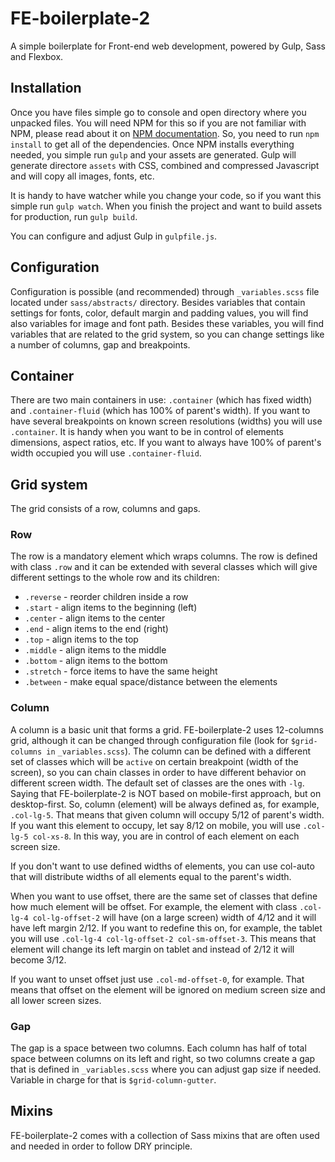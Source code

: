 # FE-boilerplate-2
A simple boilerplate for Front-end web development, powered by Gulp, Sass and Flexbox.

## Installation
Once you have files simple go to console and open directory where you unpacked files. You will need NPM for this so if you are not familiar with NPM, please read about it on [NPM documentation](https://www.npmjs.com/). So, you need to run `npm install` to get all of the dependencies. Once NPM installs everything needed, you simple run `gulp` and your assets are generated. Gulp will generate directore `assets` with CSS, combined and compressed Javascript and will copy all images, fonts, etc.

It is handy to have watcher while you change your code, so if you want this simple run `gulp watch`. When you finish the project and want to build assets for production, run `gulp build`.

You can configure and adjust Gulp in `gulpfile.js`.

## Configuration
Configuration is possible (and recommended) through `_variables.scss` file located under `sass/abstracts/` directory. Besides variables that contain settings for fonts, color, default margin and padding values, you will find also variables for image and font path. Besides these variables, you will find variables that are related to the grid system, so you can change settings like a number of columns, gap and breakpoints.

## Container
There are two main containers in use: `.container` (which has fixed width) and `.container-fluid` (which has 100% of parent's width). If you want to have several breakpoints on known screen resolutions (widths) you will use `.container`. It is handy when you want to be in control of elements dimensions, aspect ratios, etc. If you want to always have 100% of parent's width occupied you will use `.container-fluid`.

## Grid system
The grid consists of a row, columns and gaps.

### Row
The row is a mandatory element which wraps columns. The row is defined with class `.row` and it can be extended with several classes which will give different settings to the whole row and its children:

  - `.reverse` - reorder children inside a row
  - `.start` - align items to the beginning (left)
  - `.center` - align items to the center
  - `.end` - align items to the end (right)
  - `.top` - align items to the top
  - `.middle` - align items to the middle
  - `.bottom` - align items to the bottom
  - `.stretch` - force items to have the same height
  - `.between` - make equal space/distance between the elements

### Column
A column is a basic unit that forms a grid. FE-boilerplate-2 uses 12-columns grid, although it can be changed through configuration file (look for `$grid-columns in` `_variables.scss`). The column can be defined with a different set of classes which will be `active` on certain breakpoint (width of the screen), so you can chain classes in order to have different behavior on different screen width. The default set of classes are the ones with `-lg`. Saying that FE-boilerplate-2 is NOT based on mobile-first approach, but on desktop-first. So, column (element) will be always defined as, for example, `.col-lg-5`. That means that given column will occupy 5/12 of parent's width. If you want this element to occupy, let say 8/12 on mobile, you will use `.col-lg-5 col-xs-8`. In this way, you are in control of each element on each screen size.

If you don't want to use defined widths of elements, you can use col-auto that will distribute widths of all elements equal to the parent's width.

When you want to use offset, there are the same set of classes that define how much element will be offset. For example, the element with class `.col-lg-4 col-lg-offset-2` will have (on a large screen) width of 4/12 and it will have left margin 2/12. If you want to redefine this on, for example, the tablet you will use `.col-lg-4 col-lg-offset-2 col-sm-offset-3`. This means that element will change its left margin on tablet and instead of 2/12 it will become 3/12.

If you want to unset offset just use `.col-md-offset-0`, for example. That means that offset on the element will be ignored on medium screen size and all lower screen sizes.

### Gap
The gap is a space between two columns. Each column has half of total space between columns on its left and right, so two columns create a gap that is defined in `_variables.scss` where you can adjust gap size if needed. Variable in charge for that is `$grid-column-gutter`.

## Mixins
FE-boilerplate-2 comes with a collection of Sass mixins that are often used and needed in order to follow DRY principle.
